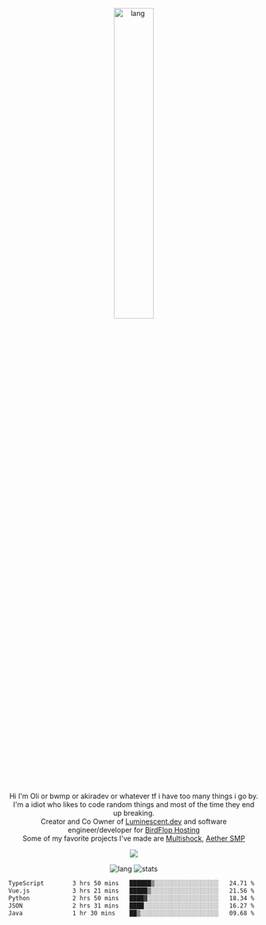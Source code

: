 <p align="center">
 <a href="https://luminescent.dev">
  <img width="40%" alt="lang" src="https://github.com/bwmp/bwmp/blob/main/l_10.png?raw=true" />
 </a>
</p>

<p align="center">
 Hi I'm Oli or bwmp or akiradev or whatever tf i have too many things i go by.<br>
 I'm a idiot who likes to code random things and most of the time they end up breaking.<br>
 Creator and Co Owner of <a href="https://luminescent.dev">Luminescent.dev</a> and software engineer/developer for <a href="https://www.birdflop.com">BirdFlop Hosting</a><br>
 Some of my favorite projects I've made are <a href="https://github.com/PiShock-Inc/MultiShock">Multishock</a>, <a href="https://www.aethersmp.com">Aether SMP</a>
</p>

<p align="center">
  <a href="https://discord.com/users/798738506859282482"><img align="center" src="https://lanyard-profile-readme.vercel.app/api/798738506859282482?bg=433e4f&borderRadius=10px&showDisplayName=true&idleMessage=Probably%20sleeping"/></a>
</p>

<p align="center">
 <img alt="lang" src="https://github-readme-stats.vercel.app/api/top-langs/?username=bwmp&layout=compact&hide_border=true&langs_count=10&theme=transparent&custom_title=Languages" />
 <img alt="stats" src="https://github-readme-stats.vercel.app/api?username=bwmp&show_icons=true&hide_border=true&count_private=true&theme=transparent&custom_title=Statistics">
</p>
<p align="center">
 <!--START_SECTION:waka-->

```txt
TypeScript        3 hrs 50 mins   ██████▒░░░░░░░░░░░░░░░░░░   24.71 %
Vue.js            3 hrs 21 mins   █████▒░░░░░░░░░░░░░░░░░░░   21.56 %
Python            2 hrs 50 mins   ████▓░░░░░░░░░░░░░░░░░░░░   18.34 %
JSON              2 hrs 31 mins   ████░░░░░░░░░░░░░░░░░░░░░   16.27 %
Java              1 hr 30 mins    ██▒░░░░░░░░░░░░░░░░░░░░░░   09.68 %
```

<!--END_SECTION:waka-->
</p>
